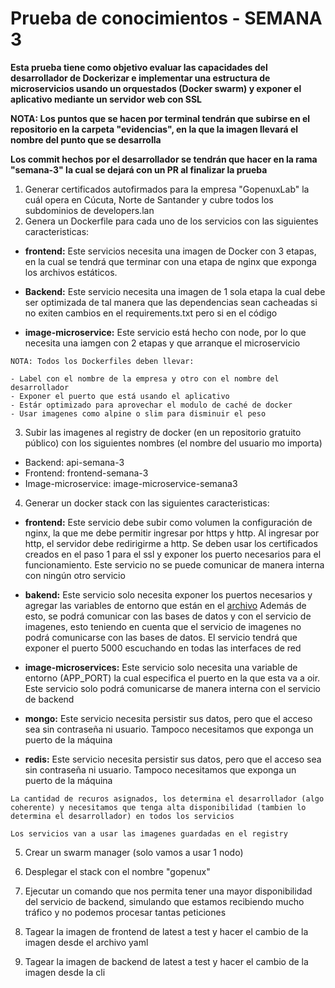 # Prueba de conocimientos - SEMANA 3

**Esta prueba tiene como objetivo evaluar las capacidades del desarrollador de Dockerizar e implementar una estructura de microservicios usando un orquestados (Docker swarm) y exponer el aplicativo mediante un servidor web con SSL**

**NOTA: Los puntos que se hacen por terminal tendrán que subirse en el repositorio en la carpeta "evidencias", en la que la imagen llevará el nombre del punto que se desarrolla**

**Los commit hechos por el desarrollador se tendrán que hacer en la rama "semana-3" la cual se dejará con un PR al finalizar la prueba**

1. Generar certificados autofirmados para la empresa "GopenuxLab" la cuál opera en Cúcuta, Norte de Santander y cubre todos los subdominios de developers.lan
2. Genera un Dockerfile para cada uno de los servicios con las siguientes caracteristicas:
- **frontend:**
    Este servicios necesita una imagen de Docker con 3 etapas, en la cual se tendrá que terminar con una etapa de nginx que exponga los archivos estáticos.

- **Backend:**
    Este servicio necesita una imagen de 1 sola etapa la cual debe ser optimizada de tal manera que las dependencias sean cacheadas si no exiten cambios en el requirements.txt pero si en el código

- **image-microservice:**
    Este servicio está hecho con node, por lo que necesita una iamgen con 2 etapas y que arranque el microservicio

~~~
NOTA: Todos los Dockerfiles deben llevar:

- Label con el nombre de la empresa y otro con el nombre del desarrollador
- Exponer el puerto que está usando el aplicativo
- Estár optimizado para aprovechar el modulo de caché de docker
- Usar imagenes como alpine o slim para disminuir el peso
~~~

3. Subir las imagenes al registry de docker (en un repositorio gratuito público) con los siguientes nombres (el nombre del usuario mo importa)

- Backend: api-semana-3
- Frontend: frontend-semana-3
- Image-microservice: image-microservice-semana3

4. Generar un docker stack con las siguientes caracteristicas:

- **frontend:**
    Este servicio debe subir como volumen la configuración de nginx, la que me debe permitir ingresar por https y http. Al ingresar por http, el servidor debe redirigirme a http.
    Se deben usar los certificados creados en el paso 1 para el ssl y exponer los puerto necesarios para el funcionamiento.
    Este servicio no se puede comunicar de manera interna con ningún otro servicio

- **bakend:**
    Este servicio solo necesita exponer los puertos necesarios y agregar las variables de entorno que están en el [archivo](./api/config/config.py)
    Además de esto, se podrá comunicar con las bases de datos y con el servicio de imagenes, esto teniendo en cuenta que el servicio de imagenes no podrá comunicarse con las bases de datos.
    El servicio tendrá que exponer el puerto 5000 escuchando en todas las interfaces de red

- **image-microservices:**
    Este servicio solo necesita una variable de entorno (APP_PORT) la cual especifica el puerto en la que esta va a oir.
    Este servicio solo podrá comunicarse de manera interna con el servicio de backend

- **mongo:**
    Este servicio necesita persistir sus datos, pero que el acceso sea sin contraseña ni usuario.
    Tampoco necesitamos que exponga un puerto de la máquina

- **redis:**
    Este servicio necesita persistir sus datos, pero que el acceso sea sin contraseña ni usuario.
    Tampoco necesitamos que exponga un puerto de la máquina

~~~
La cantidad de recuros asignados, los determina el desarrollador (algo coherente) y necesitamos que tenga alta disponibilidad (tambien lo determina el desarrollador) en todos los servicios

Los servicios van a usar las imagenes guardadas en el registry
~~~

5. Crear un swarm manager (solo vamos a usar 1 nodo)

6. Desplegar el stack con el nombre "gopenux"

7. Ejecutar un comando que nos permita tener una mayor disponibilidad del servicio de backend, simulando que estamos recibiendo mucho tráfico y no podemos procesar tantas peticiones

8. Tagear la imagen de frontend de latest a test y hacer el cambio de la imagen desde el archivo yaml

9. Tagear la imagen de backend de latest a test y hacer el cambio de la imagen desde la cli